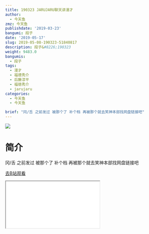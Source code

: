 ```yaml
---
title: 190323 JARUJARU聊天讲漫才
author:
  - 今天鱼
zmz: 今天鱼
publishdate: '2019-03-23'
bangumi: 段子
date: '2019-05-17'
slug: 2019-05-08-190323-51840817
description: 段子&#8226;190323
weight: 9483.0
bangumis:
  - 段子
tags:
  - 漫才
  - 福德秀介
  - 后藤淳平
  - 福徳秀介
  - jarujaru
categories:
  - 今天鱼
  - 今天鱼

brief: "冈/舌 之前发过 被那个了 补个档 再被那个就去笑神本部找网盘链接吧"
---
```

![](https://i.imgur.com/ZztvpGN.jpg)
# 简介  
冈/舌
之前发过 被那个了 补个档
再被那个就去笑神本部找网盘链接吧  

[去B站观看](https://www.bilibili.com/video/av51840817/)
<div class ="resp-container"><iframe class="testiframe" src="//player.bilibili.com/player.html?aid=51840817"", scrolling="no", allowfullscreen="true" > </iframe></div> 
